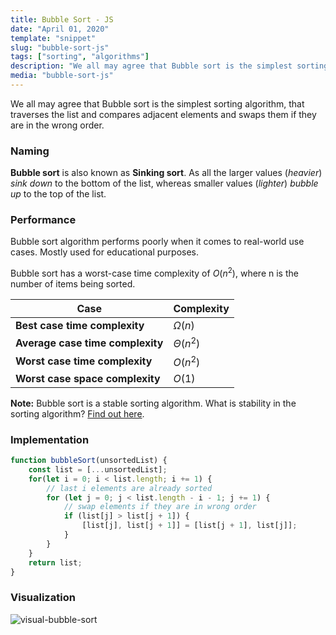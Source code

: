 ```yaml
---
title: Bubble Sort - JS
date: "April 01, 2020"
template: "snippet"
slug: "bubble-sort-js"
tags: ["sorting", "algorithms"]
description: "We all may agree that Bubble sort is the simplest sorting algorithm, that traverses the list and compares adjacent elements and swaps them if they are in the wrong order."
media: "bubble-sort-js"
---
```

We all may agree that Bubble sort is the simplest sorting algorithm, that traverses the list and compares adjacent elements and swaps them if they are in the wrong order.

### Naming
**Bubble sort** is also known as **Sinking sort**. As all the larger values (*heavier*) *sink down* to the bottom of the list, whereas smaller values (*lighter*) *bubble up* to the top of the list.

### Performance
Bubble sort algorithm performs poorly when it comes to real-world use cases. Mostly used for educational purposes.

Bubble sort has a worst-case time complexity of $O(n^2)$, where n is the number of items being sorted. 
 
|Case|Complexity
|----------------|--------------
**Best case time complexity**| $Ω(n)$ 
**Average case time complexity**|$Θ(n^2)$
**Worst case time complexity**|$O(n^2)$
**Worst case space complexity**|$O(1)$

**Note:** Bubble sort is a stable sorting algorithm.
What is stability in the sorting algorithm?
[Find out here]([https://en.wikipedia.org/wiki/Sorting_algorithm#Stability](https://en.wikipedia.org/wiki/Sorting_algorithm#Stability)).


### Implementation

```javascript
function bubbleSort(unsortedList) {
	const list = [...unsortedList];
	for(let i = 0; i < list.length; i += 1) {
		// last i elements are already sorted
		for (let j = 0; j < list.length - i - 1; j += 1) {
			// swap elements if they are in wrong order
			if (list[j] > list[j + 1]) {
				[list[j], list[j + 1]] = [list[j + 1], list[j]];
			}
		}
	}
	return list;
}
```

### Visualization

![visual-bubble-sort](https://miro.medium.com/max/1400/1*HfuTt9EC3ctYbH8IZQRQiQ.gif)
